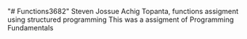 "# Functions3682" 
Steven Jossue Achig Topanta, functions assigment using structured programming
This was a assigment of Programming Fundamentals
